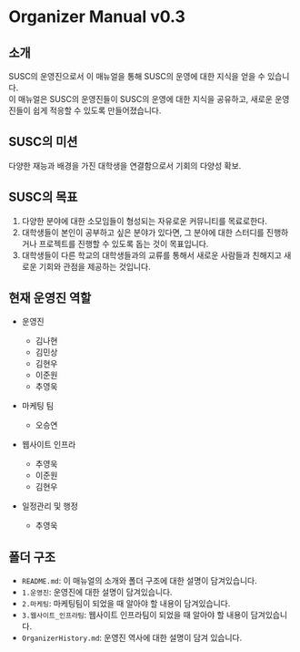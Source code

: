 # Organizer Manual v0.3

## 소개
SUSC의 운영진으로서 이 매뉴얼을 통해 SUSC의 운영에 대한 지식을 얻을 수 있습니다.   
이 매뉴얼은 SUSC의 운영진들이 SUSC의 운영에 대한 지식을 공유하고, 새로운 운영진들이 쉽게 적응할 수 있도록 만들어졌습니다.

## SUSC의 미션
다양한 재능과 배경을 가진 대학생을 연결함으로서 기회의 다양성 확보.

## SUSC의 목표
1. 다양한 분야에 대한 소모임들이 형성되는 자유로운 커뮤니티를 목료로한다.
2. 대학생들이 본인이 공부하고 싶은 분야가 있다면, 그 분야에 대한 스터디를 진행하거나 프로젝트를 진행할 수 있도록 돕는 것이 목표입니다.   
3. 대학생들이 다른 학교의 대학생들과의 교류를 통해서 새로운 사람들과 친해지고 새로운 기회와 관점을 제공하는 것입니다.


## 현재 운영진 역할
- 운영진
	- 김나현
	- 김민상
	- 김현우
	- 이준원
	- 추영욱

- 마케팅 팀
	- 오승연

- 웹사이트 인프라
	- 추영욱
	- 이준원
	- 김현우

- 일정관리 및 행정
	- 추영욱



## 폴더 구조
- `README.md`: 이 매뉴얼의 소개와 폴더 구조에 대한 설명이 담겨있습니다.
- `1.운영진`: 운영진에 대한 설명이 담겨있습니다.
- `2.마케팅`: 마케팅팀이 되었을 때 알아야 할 내용이 담겨있습니다.
- `3.웹사이트_인프라팀`: 웹사이트 인프라팀이 되었을 때 알아야 할 내용이 담겨있습니다.
- `OrganizerHistory.md`: 운영진 역사에 대한 설명이 담겨 있습니다.
